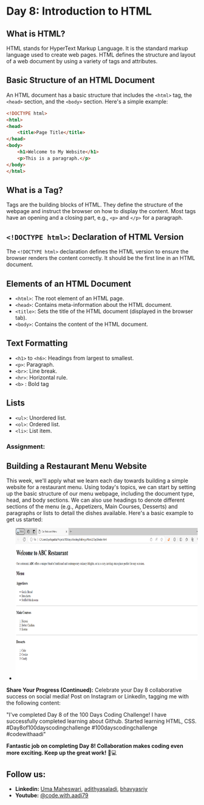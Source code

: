 # Day 8: Introduction to HTML

## What is HTML?
HTML stands for HyperText Markup Language. It is the standard markup language used to create web pages. HTML defines the structure and layout of a web document by using a variety of tags and attributes.

## Basic Structure of an HTML Document
An HTML document has a basic structure that includes the `<html>` tag, the `<head>` section, and the `<body>` section. Here's a simple example:

```html
<!DOCTYPE html>
<html>
<head>
    <title>Page Title</title>
</head>
<body>
    <h1>Welcome to My Website</h1>
    <p>This is a paragraph.</p>
</body>
</html>
```

## What is a Tag?
Tags are the building blocks of HTML. They define the structure of the webpage and instruct the browser on how to display the content. Most tags have an opening and a closing part, e.g., `<p>` and `</p>` for a paragraph.

## `<!DOCTYPE html>`: Declaration of HTML Version
The `<!DOCTYPE html>` declaration defines the HTML version to ensure the browser renders the content correctly. It should be the first line in an HTML document.

## Elements of an HTML Document
- `<html>`: The root element of an HTML page.
- `<head>`: Contains meta-information about the HTML document.
- `<title>`: Sets the title of the HTML document (displayed in the browser tab).
- `<body>`: Contains the content of the HTML document.

## Text Formatting
- `<h1>` to `<h6>`: Headings from largest to smallest.
- `<p>`: Paragraph.
- `<br>`: Line break.
- `<hr>`: Horizontal rule.
- `<b>` : Bold tag

## Lists
- `<ul>`: Unordered list.
- `<ol>`: Ordered list.
- `<li>`: List item.

### Assignment:
## Building a Restaurant Menu Website
This week, we'll apply what we learn each day towards building a simple website for a restaurant menu. Using today's topics, we can start by setting up the basic structure of our menu webpage, including the document type, head, and body sections. We can also use headings to denote different sections of the menu (e.g., Appetizers, Main Courses, Desserts) and paragraphs or lists to detail the dishes available. Here's a basic example to get us started:
- <center><img src="https://github.com/adithyasai/100daysofcodingchallenge/blob/week2/images/week2_ss1.png" width="800" height="400"></center>

**Share Your Progress (Continued):**
Celebrate your Day 8 collaborative success on social media! Post on Instagram or LinkedIn, tagging me with the following content:

"I've completed Day 8 of the 100 Days Coding Challenge! I have successfully completed learning about Github. Started learning HTML, CSS. #Day8of100dayscodingchallenge #100dayscodingchallenge #codewithaadi"

**Fantastic job on completing Day 8! Collaboration makes coding even more exciting. Keep up the great work!** 🚀💻

## Follow us:

- **Linkedin:** [Uma Maheswari](https://www.linkedin.com/in/uma-maheswari-090b25267/), [adithyasaladi](https://www.linkedin.com/in/adithyasaladi/), [bhavyasriy](https://www.linkedin.com/in/bhavyasriy/)
- **Youtube:** [@code.with.aadi79](https://www.youtube.com/@Code.with.aadi79)
